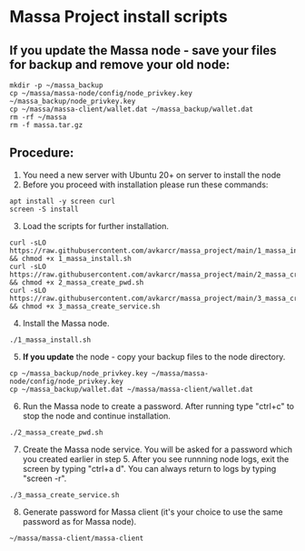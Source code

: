 # Massa Project install scripts
## If you update the Massa node - save your files for backup and remove your old node:
```
mkdir -p ~/massa_backup
cp ~/massa/massa-node/config/node_privkey.key ~/massa_backup/node_privkey.key
cp ~/massa/massa-client/wallet.dat ~/massa_backup/wallet.dat
rm -rf ~/massa
rm -f massa.tar.gz
```
## Procedure:
1. You need a new server with Ubuntu 20+ on server to install the node
2. Before you proceed with installation please run these commands:
```
apt install -y screen curl
screen -S install
```
3. Load the scripts for further installation.
```
curl -sLO https://raw.githubusercontent.com/avkarcr/massa_project/main/1_massa_install.sh && chmod +x 1_massa_install.sh
curl -sLO https://raw.githubusercontent.com/avkarcr/massa_project/main/2_massa_create_pwd.sh && chmod +x 2_massa_create_pwd.sh
curl -sLO https://raw.githubusercontent.com/avkarcr/massa_project/main/3_massa_create_service.sh && chmod +x 3_massa_create_service.sh
```
4. Install the Massa node.
```
./1_massa_install.sh
```
5. **If you update** the node - copy your backup files to the node directory.
```
cp ~/massa_backup/node_privkey.key ~/massa/massa-node/config/node_privkey.key
cp ~/massa_backup/wallet.dat ~/massa/massa-client/wallet.dat
```
6. Run the Massa node to create a password.
After running type "ctrl+c" to stop the node and continue installation.
```
./2_massa_create_pwd.sh
```
7. Create the Massa node service. You will be asked for a password which you created earlier in step 5.
After you see runnning node logs, exit the screen by typing "ctrl+a d".
You can always return to logs by typing "screen -r".
```
./3_massa_create_service.sh
```
8. Generate password for Massa client (it's your choice to use the same password as for Massa node).
```
~/massa/massa-client/massa-client
```
